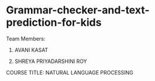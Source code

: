 # Grammar-checker-and-text-prediction-for-kids

Team Members:

1) AVANI KASAT

2) SHREYA PRIYADARSHINI ROY

COURSE TITLE:
NATURAL LANGUAGE PROCESSING
